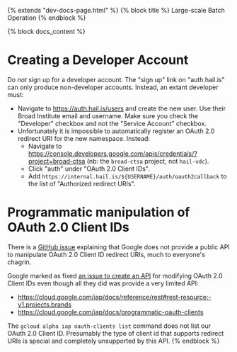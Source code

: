 {% extends "dev-docs-page.html" %}
{% block title %} Large-scale Batch Operation {% endblock %}

{% block docs_content %}
# Creating a Developer Account

Do *not* sign up for a developer account. The "sign up" link on "auth.hail.is"
can only produce non-developer accounts. Instead, an extant developer must:

- Navigate to https://auth.hail.is/users and create the new user. Use their
  Broad Institute email and username. Make sure you check the "Developer"
  checkbox and not the "Service Account" checkbox.
- Unfortunately it is impossible to automatically register an OAuth 2.0 redirect
  URI for the new namespace. Instead:
  - Navigate to https://console.developers.google.com/apis/credentials/?project=broad-ctsa
    (nb: the `broad-ctsa` project, not `hail-vdc`).
  - Click "auth" under "OAuth 2.0 Client IDs".
  - Add `https://internal.hail.is/${USERNAME}/auth/oauth2callback` to the list
    of "Authorized redirect URIs".


# Programmatic manipulation of OAuth 2.0 Client IDs

There is a [GitHub
issue](https://github.com/hashicorp/terraform-provider-google/issues/6074)
explaining that Google does not provide a public API to manipulate OAuth 2.0
Client ID redirect URIs, much to everyone's chagrin.

Google marked as fixed [an issue to create an
API](https://issuetracker.google.com/issues/116182848) for modifying OAuth 2.0
Client IDs even though all they did was provide a very limited API:
- https://cloud.google.com/iap/docs/reference/rest#rest-resource:-v1.projects.brands
- https://cloud.google.com/iap/docs/programmatic-oauth-clients

The `gcloud alpha iap oauth-clients list` command does not list our OAuth 2.0
Client ID. Presumably the type of client id that supports redirect URIs is
special and completely unsupported by this API.
{% endblock %}
